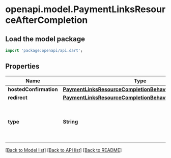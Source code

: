 # openapi.model.PaymentLinksResourceAfterCompletion

## Load the model package
```dart
import 'package:openapi/api.dart';
```

## Properties
Name | Type | Description | Notes
------------ | ------------- | ------------- | -------------
**hostedConfirmation** | [**PaymentLinksResourceCompletionBehaviorConfirmationPage**](PaymentLinksResourceCompletionBehaviorConfirmationPage.md) |  | [optional] 
**redirect** | [**PaymentLinksResourceCompletionBehaviorRedirect**](PaymentLinksResourceCompletionBehaviorRedirect.md) |  | [optional] 
**type** | **String** | The specified behavior after the purchase is complete. | 

[[Back to Model list]](../README.md#documentation-for-models) [[Back to API list]](../README.md#documentation-for-api-endpoints) [[Back to README]](../README.md)


